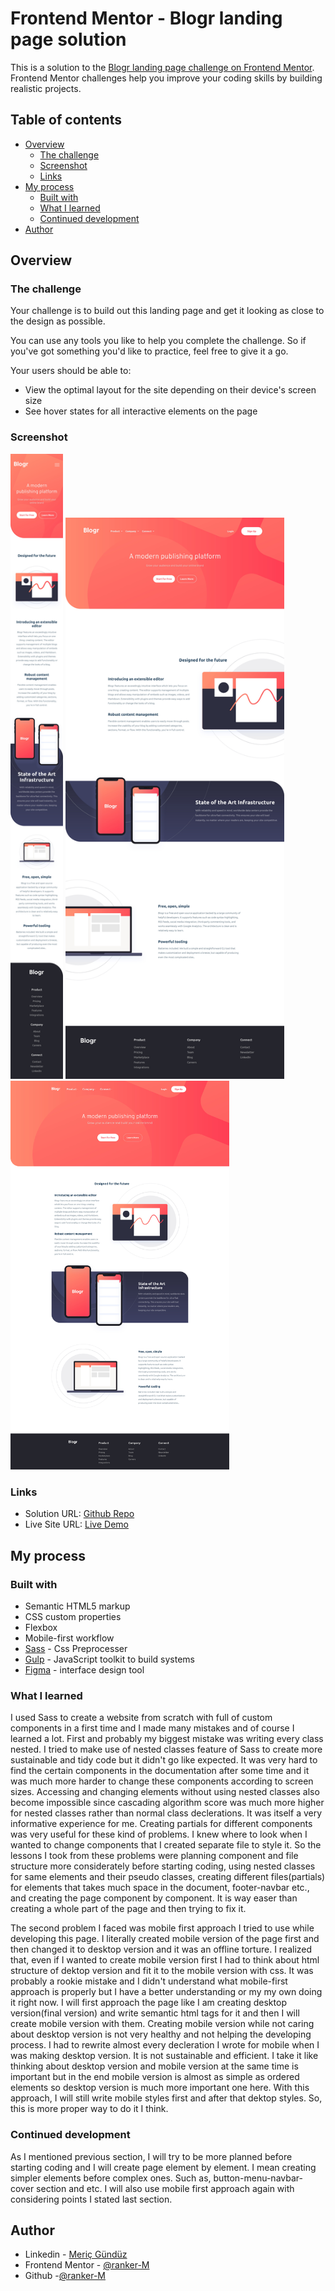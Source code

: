 # Frontend Mentor - Blogr landing page solution

This is a solution to the [Blogr landing page challenge on Frontend Mentor](https://www.frontendmentor.io/challenges/blogr-landing-page-EX2RLAApP). Frontend Mentor challenges help you improve your coding skills by building realistic projects.

## Table of contents

- [Overview](#overview)
  - [The challenge](#the-challenge)
  - [Screenshot](#screenshot)
  - [Links](#links)
- [My process](#my-process)
  - [Built with](#built-with)
  - [What I learned](#what-i-learned)
  - [Continued development](#continued-development)
- [Author](#author)

## Overview

### The challenge

Your challenge is to build out this landing page and get it looking as close to the design as possible.

You can use any tools you like to help you complete the challenge. So if you've got something you'd like to practice, feel free to give it a go.

Your users should be able to:

- View the optimal layout for the site depending on their device's screen size
- See hover states for all interactive elements on the page

### Screenshot

<img src="./screenshots/blogr-mobile.jpg" alt="Mobile screenshot" height="1000"> </img>
<img src="./screenshots/blogr-laptop.jpg" alt="Laptop screenshot" width="350"> </img>
<img src="./screenshots/blogr-4k.jpg" alt="4K screenshot" width="350"> </img>

### Links

- Solution URL: [Github Repo](https://github.com/ranker-M/ranker-M.github.io/tree/main/blogr-landing-page)
- Live Site URL: [Live Demo](https://ranker-m.github.io/blogr-landing-page/)

## My process

### Built with

- Semantic HTML5 markup
- CSS custom properties
- Flexbox
- Mobile-first workflow
- [Sass](https://sass-lang.com/) - Css Preprocesser
- [Gulp](https://gulpjs.com) - JavaScript toolkit to build systems
- [Figma](https://www.figma.com) - interface design tool

### What I learned

I used Sass to create a website from scratch with full of custom components in a first time and I made many mistakes and of course I learned a lot. First and probably my biggest mistake was writing every class nested. I tried to make use of nested classes feature of Sass to create more sustainable and tidy code but it didn't go like expected. It was very hard to find the certain components in the documentation after some time and it was much more harder to change these components according to screen sizes. Accessing and changing elements without using nested classes also become impossible since cascading algorithm score was much more higher for nested classes rather than normal class declerations. It was itself a very informative experience for me. Creating partials for different components was very useful for these kind of problems. I knew where to look when I wanted to change components that I created separate file to style it. So the lessons I took from these problems were planning component and file structure more considerately before starting coding, using nested classes for same elements and their pseudo classes, creating different files(partials) for elements that takes much space in the document, footer-navbar etc., and creating the page component by component. It is way easer than creating a whole part of the page and then trying to fix it.

The second problem I faced was mobile first approach I tried to use while developing this page. I literally created mobile version of the page first and then changed it to desktop version and it was an offline torture. I realized that, even if I wanted to create mobile version first I had to think about html structure of dektop version and fit it to the mobile version with css. It was probably a rookie mistake and I didn't understand what mobile-first approach is properly but I have a better understanding or my my own doing it right now. I will first approach the page like I am creating desktop version(final version) and write semantic html tags for it and then I will create mobile version with them. Creating mobile version while not caring about desktop version is not very healthy and not helping the developing process. I had to rewrite almost every decleration I wrote for mobile when I was making desktop version. It is not sustainable and efficient. I take it like thinking about desktop version and mobile version at the same time is important but in the end mobile version is almost as simple as ordered elements so desktop version is much more important one here. With this approach, I will still write mobile styles first and after that dektop styles. So, this is more proper way to do it I think.

### Continued development

As I mentioned previous section, I will try to be more planned before starting coding and I will create page element by element. I mean creating simpler elements before complex ones. Such as, button-menu-navbar-cover section and etc. I will also use mobile first approach again with considering points I stated last section.

## Author

- Linkedin - [Meriç Gündüz](https://www.linkedin.com/in/meriç-gündüz-198a99186/)
- Frontend Mentor - [@ranker-M](https://www.frontendmentor.io/profile/ranker-M)
- Github -[@ranker-M](https://github.com/ranker-M)

